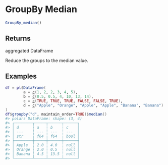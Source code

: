 # GroupBy Median

```r
GroupBy_median()
```

## Returns

aggregated DataFrame

Reduce the groups to the median value.

## Examples

<pre class='r-example'><code><span class='r-in'><span><span class='va'>df</span> <span class='op'>=</span> <span class='va'>pl</span><span class='op'>$</span><span class='fu'>DataFrame</span><span class='op'>(</span></span></span>
<span class='r-in'><span>        a <span class='op'>=</span> <span class='fu'><a href='https://rdrr.io/r/base/c.html'>c</a></span><span class='op'>(</span><span class='fl'>1</span>, <span class='fl'>2</span>, <span class='fl'>2</span>, <span class='fl'>3</span>, <span class='fl'>4</span>, <span class='fl'>5</span><span class='op'>)</span>,</span></span>
<span class='r-in'><span>        b <span class='op'>=</span> <span class='fu'><a href='https://rdrr.io/r/base/c.html'>c</a></span><span class='op'>(</span><span class='fl'>0.5</span>, <span class='fl'>0.5</span>, <span class='fl'>4</span>, <span class='fl'>10</span>, <span class='fl'>13</span>, <span class='fl'>14</span><span class='op'>)</span>,</span></span>
<span class='r-in'><span>        c <span class='op'>=</span> <span class='fu'><a href='https://rdrr.io/r/base/c.html'>c</a></span><span class='op'>(</span><span class='cn'>TRUE</span>, <span class='cn'>TRUE</span>, <span class='cn'>TRUE</span>, <span class='cn'>FALSE</span>, <span class='cn'>FALSE</span>, <span class='cn'>TRUE</span><span class='op'>)</span>,</span></span>
<span class='r-in'><span>        d <span class='op'>=</span> <span class='fu'><a href='https://rdrr.io/r/base/c.html'>c</a></span><span class='op'>(</span><span class='st'>"Apple"</span>, <span class='st'>"Orange"</span>, <span class='st'>"Apple"</span>, <span class='st'>"Apple"</span>, <span class='st'>"Banana"</span>, <span class='st'>"Banana"</span><span class='op'>)</span></span></span>
<span class='r-in'><span><span class='op'>)</span></span></span>
<span class='r-in'><span><span class='va'>df</span><span class='op'>$</span><span class='fu'>groupby</span><span class='op'>(</span><span class='st'>"d"</span>, maintain_order<span class='op'>=</span><span class='cn'>TRUE</span><span class='op'>)</span><span class='op'>$</span><span class='fu'>median</span><span class='op'>(</span><span class='op'>)</span></span></span>
<span class='r-out co'><span class='r-pr'>#&gt;</span> polars DataFrame: shape: (3, 4)</span>
<span class='r-out co'><span class='r-pr'>#&gt;</span> ┌────────┬─────┬──────┬──────┐</span>
<span class='r-out co'><span class='r-pr'>#&gt;</span> │ d      ┆ a   ┆ b    ┆ c    │</span>
<span class='r-out co'><span class='r-pr'>#&gt;</span> │ ---    ┆ --- ┆ ---  ┆ ---  │</span>
<span class='r-out co'><span class='r-pr'>#&gt;</span> │ str    ┆ f64 ┆ f64  ┆ bool │</span>
<span class='r-out co'><span class='r-pr'>#&gt;</span> ╞════════╪═════╪══════╪══════╡</span>
<span class='r-out co'><span class='r-pr'>#&gt;</span> │ Apple  ┆ 2.0 ┆ 4.0  ┆ null │</span>
<span class='r-out co'><span class='r-pr'>#&gt;</span> │ Orange ┆ 2.0 ┆ 0.5  ┆ null │</span>
<span class='r-out co'><span class='r-pr'>#&gt;</span> │ Banana ┆ 4.5 ┆ 13.5 ┆ null │</span>
<span class='r-out co'><span class='r-pr'>#&gt;</span> └────────┴─────┴──────┴──────┘</span>
 </code></pre>